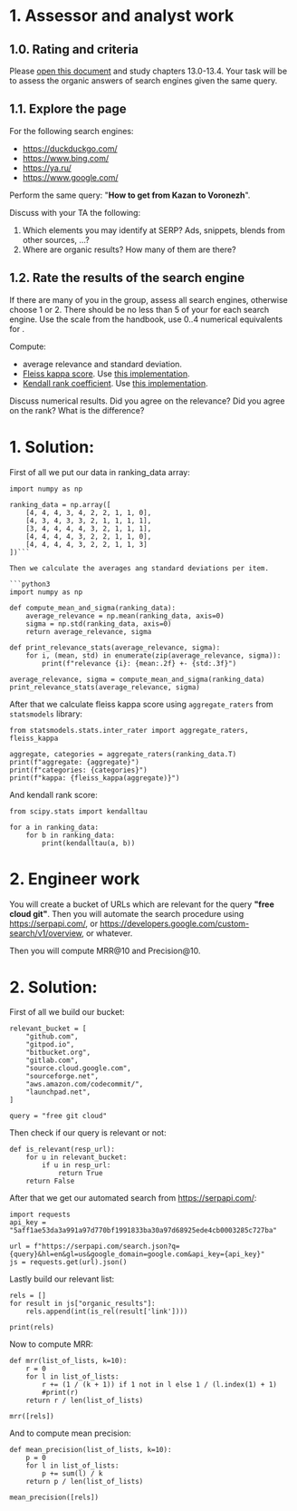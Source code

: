 # 1. Assessor and analyst work

## 1.0. Rating and criteria

Please [open this document](https://static.googleusercontent.com/media/guidelines.raterhub.com/en//searchqualityevaluatorguidelines.pdf)
and study chapters 13.0-13.4. Your task will be to assess the organic answers of search engines given the same query.

## 1.1. Explore the page

For the following search engines:
- https://duckduckgo.com/
- https://www.bing.com/
- https://ya.ru/
- https://www.google.com/

Perform the same query: "**How to get from Kazan to Voronezh**".

Discuss with your TA the following:
1. Which elements you may identify at SERP? Ads, snippets, blends from other sources, ...?
2. Where are organic results? How many of them are there?

## 1.2. Rate the results of the search engine

If there are many of you in the group, assess all search engines, otherwise choose 1 or 2. There should be no less than 5 of your for each search engine. Use the scale from the handbook, use 0..4 numerical equivalents for . 

Compute:
- average relevance and standard deviation.
- [Fleiss kappa score](https://en.wikipedia.org/wiki/Fleiss%27_kappa#Worked_example). Use [this implementation](https://www.statsmodels.org/dev/generated/statsmodels.stats.inter_rater.fleiss_kappa.html).
- [Kendall rank coefficient](https://en.wikipedia.org/wiki/Kendall_rank_correlation_coefficient). Use [this implementation](https://docs.scipy.org/doc/scipy/reference/generated/scipy.stats.kendalltau.html).

Discuss numerical results. Did you agree on the relevance? Did you agree on the rank? What is the difference?

# 1. Solution:

First of all we put our data in ranking_data array:

```python3
import numpy as np

ranking_data = np.array([
    [4, 4, 4, 3, 4, 2, 2, 1, 1, 0], 
    [4, 3, 4, 3, 3, 2, 1, 1, 1, 1], 
    [3, 4, 4, 4, 4, 3, 2, 1, 1, 1], 
    [4, 4, 4, 4, 3, 2, 2, 1, 1, 0],
    [4, 4, 4, 4, 3, 2, 2, 1, 1, 3]
])```

Then we calculate the averages ang standard deviations per item.

```python3
import numpy as np

def compute_mean_and_sigma(ranking_data):
    average_relevance = np.mean(ranking_data, axis=0)
    sigma = np.std(ranking_data, axis=0)
    return average_relevance, sigma

def print_relevance_stats(average_relevance, sigma):
    for i, (mean, std) in enumerate(zip(average_relevance, sigma)):
        print(f"relevance {i}: {mean:.2f} +- {std:.3f}")

average_relevance, sigma = compute_mean_and_sigma(ranking_data)
print_relevance_stats(average_relevance, sigma)
```
After that we calculate fleiss kappa score using `aggregate_raters` from `statsmodels` library:

```python3 
from statsmodels.stats.inter_rater import aggregate_raters, fleiss_kappa

aggregate, categories = aggregate_raters(ranking_data.T)
print(f"aggregate: {aggregate}")
print(f"categories: {categories}")
print(f"kappa: {fleiss_kappa(aggregate)}")
```

And kendall rank score:

```python3
from scipy.stats import kendalltau

for a in ranking_data:
    for b in ranking_data:
        print(kendalltau(a, b))
```

# 2. Engineer work

You will create a bucket of URLs which are relevant for the query **"free cloud git"**. Then you will automate the search procedure using https://serpapi.com/, or https://developers.google.com/custom-search/v1/overview, or whatever.

Then you will compute MRR@10 and Precision@10.

# 2. Solution:

First of all we build our bucket:

```python3
relevant_bucket = [
    "github.com",
    "gitpod.io",
    "bitbucket.org",
    "gitlab.com",
    "source.cloud.google.com",
    "sourceforge.net",
    "aws.amazon.com/codecommit/",
    "launchpad.net",
]

query = "free git cloud"
```

Then check if our query is relevant or not:

```python3
def is_relevant(resp_url):
    for u in relevant_bucket:
        if u in resp_url:
            return True
    return False
```

After that we get our automated search from https://serpapi.com/:

```python3
import requests 
api_key = "5aff1ae53da3a991a97d770bf1991833ba30a97d68925ede4cb0003285c727ba"

url = f"https://serpapi.com/search.json?q={query}&hl=en&gl=us&google_domain=google.com&api_key={api_key}"
js = requests.get(url).json()
```

Lastly build our relevant list:

```python3
rels = []
for result in js["organic_results"]:
    rels.append(int(is_rel(result['link'])))

print(rels)
```
Now to compute MRR:

```python3
def mrr(list_of_lists, k=10):
    r = 0
    for l in list_of_lists:
        r += (1 / (k + 1)) if 1 not in l else 1 / (l.index(1) + 1)
        #print(r)
    return r / len(list_of_lists)

mrr([rels])
```
And to compute mean precision:

```python3
def mean_precision(list_of_lists, k=10):
    p = 0
    for l in list_of_lists:
        p += sum(l) / k
    return p / len(list_of_lists)

mean_precision([rels])
```

